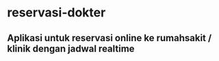 # reservasi-dokter
## Aplikasi untuk reservasi online ke rumahsakit / klinik dengan jadwal realtime
